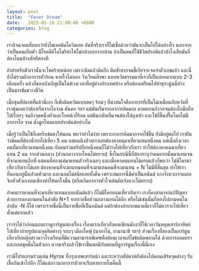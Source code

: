 ```yaml
---
layout: post
title:  "Fever Dream"
date:   2025-05-18 21:00:00 +0800
categories: blog
---
```


เราอิจฉาคนที่บอกว่ายังไม่เคยติดโควิดเลย อันที่จริงเราก็ไม่เชื่อด้วยว่ามันจะเป็นไปได้อย่างไร นอกจากว่าเป็นคนเก็บตัว มีโรคฮิคิโคโมริทำให้ไม่กล้าออกจากบ้าน  ถ้าเป็นคนที่ใช้ชีวิตปรกติแล้วยังไงเสียมันก็ต้องโดนบ้างสักทีสองที 

ถ้าสำหรับตัวเรานั้นจะโชคร้ายหน่อย เพราะติดแล้วติดอีก ติดซ้ำซากจนขี้เกียจจะจดจำตัวเลขแล้ว และนี่ยังไม่รวมถึงอาการตัวร้อน หายใจไม่ออก วิงเวียนศีรษะ แบบหวัดธรรมดาที่เราก็เป็นบ่อยมากแบบ 2-3 เดือนครั้ง แล้วก็ชอบบังเอิญเป็นในห้วงเวลาที่อยู่ต่างประเทศบ้าง หรือต้องเตรียมไปทำธุระนู่นนี่บ้าง เป็นมารขัดขวางชีวิต

เมื่อสุดสัปดาห์ที่แล้วนี่เอง ก็เพิ่งติดหวัดแบบสดๆ ร้อนๆ ที่น่าสนใจคืออาการที่เป็นไม่เหมือนกับหวัดที่เราคุ้นเคยว่าต้องเริ่มจากไอจาม คันคอ ฯลฯ แต่มันเริ่มจากอาการคิดมาก คาดคะเนกังวลจนต้องไถมือถือไปเรื่อยๆ จนถึงจุดหนึ่งหัวและใบหน้าก็ร้อน แต่ตีนกลับเย็นจนต้องใส่ถุงเท้า และไข้ก็ขึ้นปรี๊ดโดยไม่มีอาการไอ จาม น้ำมูกไหลแบบปรกติแต่อย่างใด

เมื่อรู้ว่าเป็นไข้ก็เลยรีบข่มตาให้นอน พบว่าทำไม่ง่าย เพราะอาการคิดมากจากไข้ขึ้น ยังมีอยู่ต่อไป เราฝันว่ามีคนที่ต้องนั่งรถไปเที่ยว 5 คน แต่คนนึงป่วยเราเลยต้องหาคนมาเที่ยวแทนหนึ่งคน แต่เมื่อถึงเวลาคนที่มาเที่ยวแทนหนึ่งคน กับคนร่วมทริปอีกหนึ่งคนก็ไม่ว่างไปเที่ยวกับเรา ทำให้ต้องหาคนมาเที่ยวแทน 2 คน จากส่วนกลาง (ส่วนกลางจากไหนไม่ทราบ) ซึ่งในกรณีนี้ก็ต้องระบุว่าคนแรกนั้นมาแทนจนที่จะมาแทนอีกที แต่คนที่สองแค่มาแทนตัวจริงเฉยๆ  และเมื่อหาคนแทนได้ครบแล้วก็พบว่า ไม่มีใครมาเที่ยวกับเราได้เลย ต้องหาคนที่จะมาแทนคนที่จะมาแทนคนที่จะมาแทน + N ไม่มีที่สิ้นสุด ทำให้เราที่นอนอยู่นั้นปวดหัวมาก และนอนไม่สนิทเลยทั้งคืน เพราะสมการนี้มีค่าเป็นอนันต์ บางจังหวะเราเผลอจิกหัวตัวเองบนเตียงทำให้ตกใจตื่น (หรือเกิดอาการหัวใจเต้นผิดจังหวะไม่ทราบ)

ถ้าคนเราหาคนที่จะมาเที่ยวแทนแบบอนันต์แล้ว ก็ไม่มีใครยอมเที่ยวกับเรา เราก็คงสามารถแก้ปัญหาด้วยการลองถามคนในลำดับ N+1 จากรายชื่อส่วนกลางแทนได้อีก หรือไม่เช่นนั้นก็ลองไปถามคนในลำดับ -N ก็ได้ เพราะรายชื่อนี้เป็นรายชื่อที่เป็นอนันต์  แต่ถ้าต้องลำบากขนาดนี้เราก็ไม่ควรจะไปเที่ยวตั้งแต่แรกแล้ว

เราจำได้ว่าก่อนนอนเราดูการ์ตูนสองเรื่อง เรื่องแรกเกี่ยวกับคนเขียนมังงะที่ใช้เวลาวันหยุดเสาร์อาทิตย์ไปเที่ยวถ่ายรูปตามจุดฮิตต่างๆ รอบๆ เมืองโคฟุ (นากาโน่, ยามานาชิ ฯลฯ) ส่วนเรื่องที่สองเป็นการ์ตูนเกี่ยวกับหญิงสาวดาวโรงเรียนที่มีความสามารถพิเศษคือย้อนเวลาแก้ไขข้อผิดพลาดได้ ด้วยการถอดบรา และถอดชุดชั้นในตัวเอง ความจริงแล้วไข้เราขึ้นพอดีกับตอนที่ดูการ์ตูนเรื่องนี้นี่เอง

เรามีโปรแกรมร่วมเล่น Hyrox ที่กรุงเทพเสาร์หน้า และระหว่างสัปดาห์ยังต้องไปคอนเสิร์ตจุดต่างๆ รับเชื้อกันเข้าไปอีก ก็ได้แต่ภาวนาอาการป่วยจะรีบหายภายในคืนนี้

